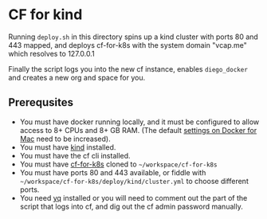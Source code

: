 # CF for kind

Running `deploy.sh` in this directory spins up a kind cluster with ports 80 and
443 mapped, and deploys cf-for-k8s with the system domain "vcap.me" which
resolves to 127.0.0.1

Finally the script logs you into the new cf instance, enables `diego_docker` and
creates a new org and space for you.

## Prerequsites

- You must have docker running locally, and it must be configured to allow access
  to 8+ CPUs and 8+ GB RAM.
  (The default [settings on Docker for Mac](https://docs.docker.com/docker-for-mac/#resources)
  need to be increased).
- You must have [kind](https://github.com/kubernetes-sigs/kind) installed.
- You must have the cf cli installed.
- You must have [cf-for-k8s](https://github.com/cloudfoundry/cf-for-k8s) cloned to `~/workspace/cf-for-k8s`
- You must have ports 80 and 443 available, or fiddle with
  `~/workspace/cf-for-k8s/deploy/kind/cluster.yml` to choose different ports.
- You need [yq](https://pypi.org/project/yq/) installed or you will need to comment out the part of the script
  that logs into cf, and dig out the cf admin password manually.
